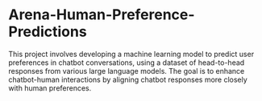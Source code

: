 # Arena-Human-Preference-Predictions
This project involves developing a machine learning model to predict user preferences in chatbot conversations, using a dataset of head-to-head responses from various large language models. The goal is to enhance chatbot-human interactions by aligning chatbot responses more closely with human preferences.

